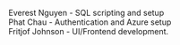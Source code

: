 Everest Nguyen - SQL scripting and setup\
Phat Chau - Authentication and Azure setup\
Fritjof Johnson - UI/Frontend development.
